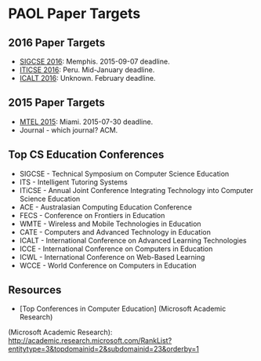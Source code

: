 # PAOL Paper Targets

## 2016 Paper Targets

* [SIGCSE 2016]: Memphis. 2015-09-07 deadline.
* [ITICSE 2016]: Peru. Mid-January deadline.
* [ICALT 2016]: Unknown. February deadline.

[SIGCSE 2016]: http://conference.researchbib.com/?action=viewEventDetails&eventid=25098&uid=r2791a
[ITICSE 2016]: https://www.google.com/webhp?sourceid=chrome-instant&ion=1&espv=2&ie=UTF-8#q=iticse%202016
[ICALT 2016]: http://www.ask4research.info/icalt/2016/

## 2015 Paper Targets

* [MTEL 2015]: Miami. 2015-07-30 deadline.
* Journal - which journal? ACM.

[MTEL 2015]: http://mtel.hsw-hameln.de/CfP_MTEL_2015.pdf

## Top CS Education Conferences

* SIGCSE - Technical Symposium on Computer Science Education
* ITS - Intelligent Tutoring Systems
* ITiCSE - Annual Joint Conference Integrating Technology into Computer Science Education
* ACE - Australasian Computing Education Conference
* FECS - Conference on Frontiers in Education
* WMTE - Wireless and Mobile Technologies in Education
* CATE - Computers and Advanced Technology in Education
* ICALT - International Conference on Advanced Learning Technologies
* ICCE - International Conference on Computers in Education
* ICWL - International Conference on Web-Based Learning
* WCCE - World Conference on Computers in Education

## Resources
* [Top Conferences in Computer Education] (Microsoft Academic Research)

(Microsoft Academic Research): http://academic.research.microsoft.com/RankList?entitytype=3&topdomainid=2&subdomainid=23&orderby=1

